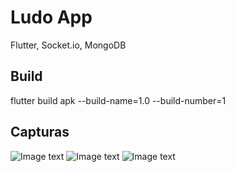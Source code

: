 # Ludo App
Flutter, Socket.io, MongoDB

## Build
flutter build apk --build-name=1.0 --build-number=1

## Capturas
![Image text](https://github.com/lmar11xd/foodrecipeapp/blob/main/Screenshot_2023-01-06-21-33-46-670_com.example.ludo_app.jpg)
![Image text](https://github.com/lmar11xd/foodrecipeapp/blob/main/Screenshot_2023-01-06-21-33-34-865_com.example.ludo_app.jpg)
![Image text](https://github.com/lmar11xd/foodrecipeapp/blob/main/Screenshot_2023-01-06-21-33-24-556_com.example.ludo_app.jpg)
